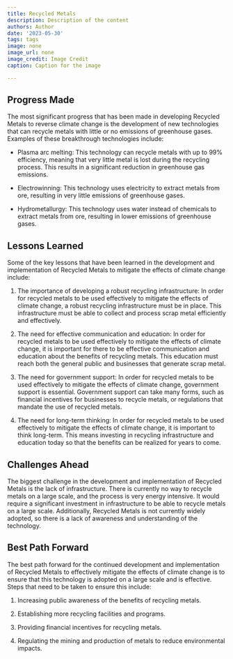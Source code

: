```yaml
---
title: Recycled Metals
description: Description of the content
authors: Author
date: '2023-05-30'
tags: tags
image: none
image_url: none
image_credit: Image Credit
caption: Caption for the image

---
```




## Progress Made

The most significant progress that has been made in developing Recycled Metals to reverse climate change is the development of new technologies that can recycle metals with little or no emissions of greenhouse gases. Examples of these breakthrough technologies include:

- Plasma arc melting: This technology can recycle metals with up to 99% efficiency, meaning that very little metal is lost during the recycling process. This results in a significant reduction in greenhouse gas emissions.

- Electrowinning: This technology uses electricity to extract metals from ore, resulting in very little emissions of greenhouse gases.

- Hydrometallurgy: This technology uses water instead of chemicals to extract metals from ore, resulting in lower emissions of greenhouse gases.

## Lessons Learned

Some of the key lessons that have been learned in the development and implementation of Recycled Metals to mitigate the effects of climate change include:

1. The importance of developing a robust recycling infrastructure: In order for recycled metals to be used effectively to mitigate the effects of climate change, a robust recycling infrastructure must be in place. This infrastructure must be able to collect and process scrap metal efficiently and effectively.

2. The need for effective communication and education: In order for recycled metals to be used effectively to mitigate the effects of climate change, it is important for there to be effective communication and education about the benefits of recycling metals. This education must reach both the general public and businesses that generate scrap metal.

3. The need for government support: In order for recycled metals to be used effectively to mitigate the effects of climate change, government support is essential. Government support can take many forms, such as financial incentives for businesses to recycle metals, or regulations that mandate the use of recycled metals.

4. The need for long-term thinking: In order for recycled metals to be used effectively to mitigate the effects of climate change, it is important to think long-term. This means investing in recycling infrastructure and education today so that the benefits can be realized for years to come.

## Challenges Ahead

The biggest challenge in the development and implementation of Recycled Metals is the lack of infrastructure. There is currently no way to recycle metals on a large scale, and the process is very energy intensive. It would require a significant investment in infrastructure to be able to recycle metals on a large scale. Additionally, Recycled Metals is not currently widely adopted, so there is a lack of awareness and understanding of the technology.

## Best Path Forward

The best path forward for the continued development and implementation of Recycled Metals to effectively mitigate the effects of climate change is to ensure that this technology is adopted on a large scale and is effective. Steps that need to be taken to ensure this include:

1. Increasing public awareness of the benefits of recycling metals.

2. Establishing more recycling facilities and programs.

3. Providing financial incentives for recycling metals.

4. Regulating the mining and production of metals to reduce environmental impacts.
